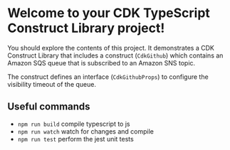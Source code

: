 # Welcome to your CDK TypeScript Construct Library project!

You should explore the contents of this project. It demonstrates a CDK Construct Library that includes a construct (`CdkGithub`)
which contains an Amazon SQS queue that is subscribed to an Amazon SNS topic.

The construct defines an interface (`CdkGithubProps`) to configure the visibility timeout of the queue.

## Useful commands

 * `npm run build`   compile typescript to js
 * `npm run watch`   watch for changes and compile
 * `npm run test`    perform the jest unit tests